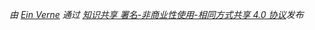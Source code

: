 *由 [Ein Verne](https://blog.einverne.info) 通过 [知识共享 署名-非商业性使用-相同方式共享 4.0 协议](http://creativecommons.org/licenses/by-nc-sa/4.0/)发布*
